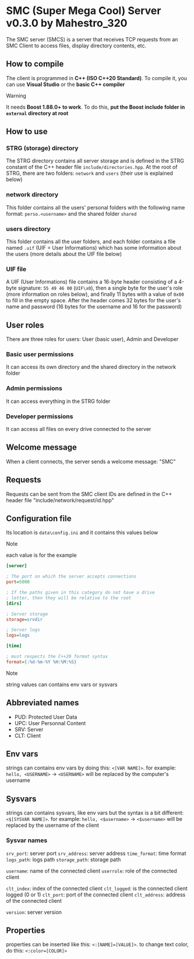 # SMC (Super Mega Cool) Server v0.3.0 by Mahestro_320

The SMC server (SMCS) is a server that receives TCP requests from an SMC Client to access files,
display directory contents, etc.

## How to compile

The client is programmed in **C++ (ISO C++20 Standard)**. To compile it, you can use
**Visual Studio** or the **basic C++ compiler**

> [!WARNING]
> It needs **Boost 1.88.0+ to work**. To do this, **put the Boost include folder in `external`
directory at root**

## How to use

### STRG (storage) directory

The STRG directory contains all server storage and is defined in the STRG constant of the C++
header file `include/directories.hpp`. At the root of STRG, there are two folders: `network` and
`users` (their use is explained below)

### network directory

This folder contains all the users' personal folders with the following name format:
`perso.<username>` and the shared folder `shared`

### users directory

This folder contains all the user folders, and each folder contains a file named `.uif`
(UIF = User Informations) which has some information about the users (more details about the UIF
file below)

### UIF file

A UIF (User Informations) file contains a 16-byte header consisting of a 4-byte signature:
`55 49 46 00` (`UIF\x0`), then a single byte for the user's role (more information on roles below),
and finally 11 bytes with a value of `0x00` to fill in the empty space. After the header comes 32
bytes for the user's name and password (16 bytes for the username and 16 for the password)

## User roles

There are three roles for users: User (basic user), Admin and Developer

### Basic user permissions

It can access its own directory and the shared directory in the network folder

### Admin permissions

It can access everything in the STRG folder

### Developer permissions

It can access all files on every drive connected to the server

## Welcome message

When a client connects, the server sends a welcome message: "SMC"

## Requests

Requests can be sent from the SMC client
IDs are defined in the C++ header file "include/network/request/id.hpp"

## Configuration file

Its location is `data\config.ini` and it contains this values below

> [!NOTE]
> each value is for the example

```ini
[server]

; The port on which the server accepts connections
port=5000

; If the paths given in this category do not have a drive
; letter, then they will be relative to the root
[dirs]

; Server storage
storage=srvdir

; Server logs
logs=logs

[time]

; must respects the C++20 format syntax
format={:%d-%m-%Y %H:%M:%S}
```

> [!NOTE]
> string values can contains env vars or sysvars

## Abbreviated names

- PUD: Protected User Data
- UPC: User Personnal Content
- SRV: Server
- CLT: Client
 
## Env vars

strings can contains env vars by doing this: `<[VAR NAME]>`. for example: `hello, <USERNAME>` ->
`<USERNAME>` will be replaced by the computer's username

## Sysvars

strings can contains sysvars, like env vars but the syntax is a bit different: `<$[SYSVAR NAME]>`.
for example: `hello, <$username>` -> `<$username>` will be replaced by the username of the client

### Sysvar names

`srv_port`: server port
`srv_address`: server address
`time_format`: time format
`logs_path`: logs path
`storage_path`: storage path

`username`: name of the connected client
`userrole`: role of the connected client

`clt_index`: index of the connected client
`clt_logged`: is the connected client logged (0 or 1)
`clt_port`: port of the connected client
`clt_address`: address of the connected client

`version`: server version

## Properties

properties can be inserted like this: `<:[NAME]=[VALUE]>`. to change text color, do this:
`<:color=[COLOR]>`

